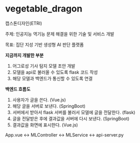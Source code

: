 # vegetable_dragon

캡스톤디자인(ETRI)

주제: 인공지능 역기능 문제 해결을 위한 기술 및 서비스 개발

목표: 집단 지성 기반 생성형 AI 판단 플랫폼

**지금까지 개발한 부분**
1. 어그로성 기사 탐지 모델 초안 개발
2. 모델을 api로 불러올 수 있도록 flask 코드 작성
3. 해당 모델과 백엔드가 통신할 수 있도록 연결

**백엔드 흐름도**
1. 사용자가 글을 쓴다. (Vue.js)
2. 해당 글을 서버로 보낸다. (SpringBoot)
3. 서버에서 받아서 flask 서버를 불러서 모델에 글을 전달한다. (flask)
4. 글을 전달받은 후에 결과값을 서버에 다시 보낸다. (SpringBoot)
5. 결과값을 화면에 표시한다. (Vue.js)

App.vue <-> MLController <-> MLService <-> api-server.py 
